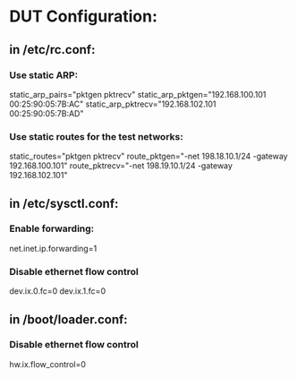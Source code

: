 # DUT Configuration: #

## in /etc/rc.conf: ##

### Use static ARP: ###
static_arp_pairs="pktgen pktrecv"
static_arp_pktgen="192.168.100.101 00:25:90:05:7B:AC"
static_arp_pktrecv="192.168.102.101 00:25:90:05:7B:AD"

### Use static routes for the test networks: ###
static_routes="pktgen pktrecv"
route_pktgen="-net 198.18.10.1/24 -gateway 192.168.100.101"
route_pktrecv="-net 198.19.10.1/24 -gateway 192.168.102.101"

## in /etc/sysctl.conf: ##

### Enable forwarding: ###
net.inet.ip.forwarding=1

### Disable ethernet flow control ###
dev.ix.0.fc=0
dev.ix.1.fc=0

## in /boot/loader.conf: ##

### Disable ethernet flow control ###
hw.ix.flow_control=0
